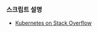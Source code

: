 ### 스크립트 설명

* [Kubernetes on Stack Overflow](https://stackoverflow.com/questions/tagged/kubernetes)
